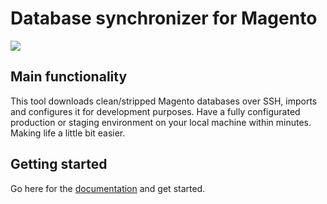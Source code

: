 # Database synchronizer for Magento
![](https://i.imgur.com/BYi0blz.jpg)

## Main functionality
This tool downloads clean/stripped Magento databases over SSH, imports and configures it for development purposes. Have a fully configurated production or staging environment on your local machine within minutes. Making life a little bit easier.

## Getting started
Go here for the [documentation](https://github.com/jellesiderius/mage-db-sync/wiki) and get started.
